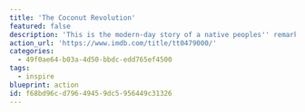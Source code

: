 ```yaml
---
title: 'The Coconut Revolution'
featured: false
description: 'This is the modern-day story of a native peoples'' remarkable victory over Western Colonial power. A Pacific island rose up in arms against giant mining corporation Rio Tinto Zinc (RTZ) - and won despite a military occupation and blockade.'
action_url: 'https://www.imdb.com/title/tt0479000/'
categories:
  - 49f0ae64-b03a-4d50-bbdc-edd765ef4500
tags:
  - inspire
blueprint: action
id: f68bd96c-d796-4945-9dc5-956449c31326
---
```

